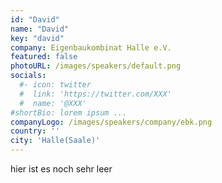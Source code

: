 ```yaml
---
id: "David"
name: "David"
key: "david"
company: Eigenbaukombinat Halle e.V.
featured: false
photoURL: /images/speakers/default.png
socials:
  #- icon: twitter
  #  link: 'https://twitter.com/XXX'
  #  name: '@XXX'
#shortBio: lorem ipsum ...
companyLogo: /images/speakers/company/ebk.png
country: ''
city: 'Halle(Saale)'
---
```


hier ist es noch sehr leer
